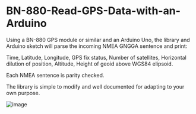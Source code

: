 # BN-880-Read-GPS-Data-with-an-Arduino

Using a BN-880 GPS module or similar and an Arduino Uno, the library and Arduino sketch will parse the incoming NMEA GNGGA sentence and print:

Time, 
Latitude, 
Longitude, 
GPS fix status, 
Number of satellites,
Horizontal dilution of position, 
Altitude, Height of geoid above WGS84 elipsoid. 

Each NMEA sentence is parity checked. 

The library is simple to modify and well documented for adapting to your own purpose.

![image](https://user-images.githubusercontent.com/13920701/154805987-efc40e0e-8372-4bd2-8a5b-3cf4110c9d99.png)

